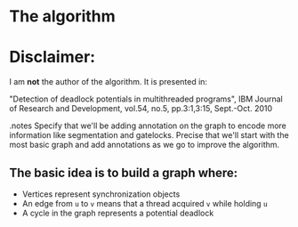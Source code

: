 <!SLIDE subsection>
# The algorithm


<!SLIDE>
# Disclaimer:
I am __not__ the author of the algorithm. It is presented in:

"Detection of deadlock potentials in multithreaded programs",
IBM Journal of Research and Development, vol.54, no.5, pp.3:1,3:15,
Sept.-Oct. 2010


<!SLIDE smbullets incremental>
.notes Specify that we'll be adding annotation on the graph to encode more
information like segmentation and gatelocks. Precise that we'll start with
the most basic graph and add annotations as we go to improve the algorithm.

## The basic idea is to build a graph where:

* Vertices represent synchronization objects
* An edge from `u` to `v` means that a thread acquired `v` while holding `u`
* A cycle in the graph represents a potential deadlock
